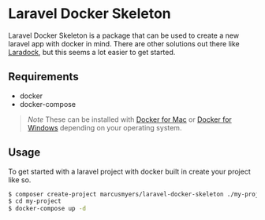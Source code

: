 # Laravel Docker Skeleton

Laravel Docker Skeleton is a package that can be used to create a new
laravel app with docker in mind. There are other solutions out
there like [Laradock](http://laradock.io/), but this seems a lot easier
to get started.

## Requirements

* docker
* docker-compose

> *Note* These can be installed with [Docker for
> Mac](https://www.docker.com/docker-mac) or [Docker for
> Windows](https://www.docker.com/docker-windows) depending on your
> operating system.

## Usage

To get started with a laravel project with docker built in create your
project like so.

```bash
$ composer create-project marcusmyers/laravel-docker-skeleton ./my-project
$ cd my-project
$ docker-compose up -d
```

